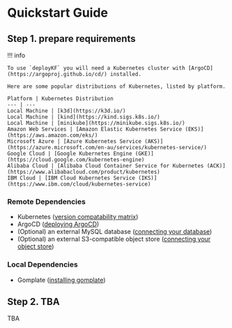 # Quickstart Guide

## Step 1. prepare requirements

!!! info

    To use `deployKF` you will need a Kubernetes cluster with [ArgoCD](https://argoproj.github.io/cd/) installed.

    Here are some popular distributions of Kubernetes, listed by platform.
    
    Platform | Kubernetes Distribution
    --- | ---
    Local Machine | [k3d](https://k3d.io/)
    Local Machine | [kind](https://kind.sigs.k8s.io/)
    Local Machine | [minikube](https://minikube.sigs.k8s.io/)
    Amazon Web Services | [Amazon Elastic Kubernetes Service (EKS)](https://aws.amazon.com/eks/)
    Microsoft Azure | [Azure Kubernetes Service (AKS)](https://azure.microsoft.com/en-au/services/kubernetes-service/)
    Google Cloud | [Google Kubernetes Engine (GKE)](https://cloud.google.com/kubernetes-engine)
    Alibaba Cloud | [Alibaba Cloud Container Service for Kubernetes (ACK)](https://www.alibabacloud.com/product/kubernetes)
    IBM Cloud | [IBM Cloud Kubernetes Service (IKS)](https://www.ibm.com/cloud/kubernetes-service)

### Remote Dependencies

- Kubernetes ([version compatability matrix](../reference/version-compatibility-matrix.md#kubernetes))
- ArgoCD ([deploying ArgoCD](https://argo-cd.readthedocs.io/en/stable/getting_started/))
- (Optional) an external MySQL database ([connecting your database](../topics/production-usage/external-mysql-database.md))
- (Optional) an external S3-compatible object store ([connecting your object store](../topics/production-usage/external-object-store.md))

### Local Dependencies

- Gomplate ([installing gomplate](https://docs.gomplate.ca/installing/))


## Step 2. TBA

TBA